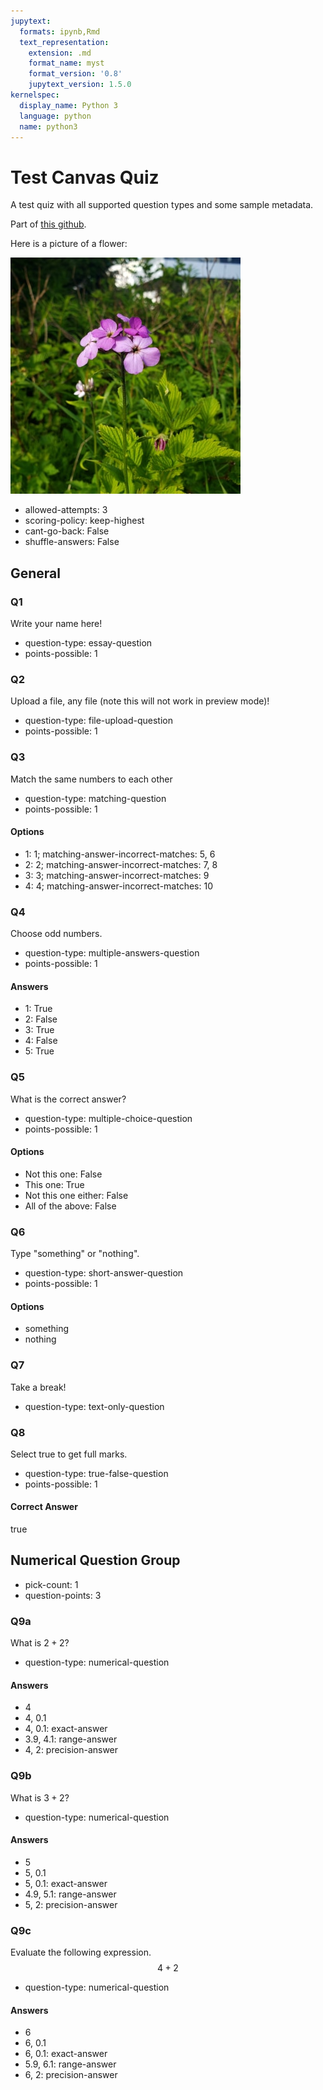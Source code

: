 ```yaml
---
jupytext:
  formats: ipynb,Rmd
  text_representation:
    extension: .md
    format_name: myst
    format_version: '0.8'
    jupytext_version: 1.5.0
kernelspec:
  display_name: Python 3
  language: python
  name: python3
---
```


# Test Canvas Quiz
A test quiz with all supported question types and some sample metadata.

Part of [this github](https://github.com/hcolclou/myst2canvas).

Here is a picture of a flower:

![flower image](media/flower.jpg)

* allowed-attempts: 3
* scoring-policy: keep-highest
* cant-go-back: False
* shuffle-answers: False

## General
### Q1
Write your name here!

* question-type: essay-question
* points-possible: 1

### Q2
Upload a file, any file (note this will not work in preview mode)!

* question-type: file-upload-question
* points-possible: 1

### Q3
Match the same numbers to each other

* question-type: matching-question
* points-possible: 1

#### Options
* 1: 1; matching-answer-incorrect-matches: 5, 6
* 2: 2; matching-answer-incorrect-matches: 7, 8
* 3: 3; matching-answer-incorrect-matches: 9
* 4: 4; matching-answer-incorrect-matches: 10

### Q4
Choose odd numbers.

* question-type: multiple-answers-question
* points-possible: 1

#### Answers
* 1: True
* 2: False
* 3: True
* 4: False
* 5: True

### Q5
What is the correct answer?

* question-type: multiple-choice-question
* points-possible: 1

#### Options
* Not this one: False
* This one: True
* Not this one either: False
* All of the above: False

### Q6
Type "something" or "nothing".

* question-type: short-answer-question
* points-possible: 1

#### Options
* something
* nothing

### Q7
Take a break!

* question-type: text-only-question

### Q8
Select true to get full marks.

* question-type: true-false-question
* points-possible: 1

#### Correct Answer
true

## Numerical Question Group
* pick-count: 1
* question-points: 3

### Q9a
What is $2 + 2$?

* question-type: numerical-question

#### Answers
* 4
* 4, 0.1
* 4, 0.1: exact-answer
* 3.9, 4.1: range-answer
* 4, 2: precision-answer

### Q9b
What is $3 + 2$?

* question-type: numerical-question

#### Answers
* 5
* 5, 0.1
* 5, 0.1: exact-answer
* 4.9, 5.1: range-answer
* 5, 2: precision-answer

### Q9c
Evaluate the following expression. $$4 + 2$$

* question-type: numerical-question

#### Answers
* 6
* 6, 0.1
* 6, 0.1: exact-answer
* 5.9, 6.1: range-answer
* 6, 2: precision-answer